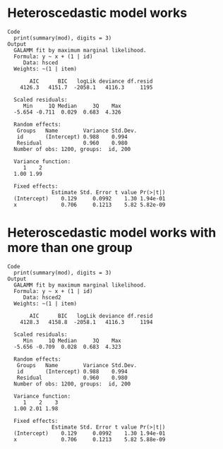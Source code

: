 # Heteroscedastic model works

    Code
      print(summary(mod), digits = 3)
    Output
      GALAMM fit by maximum marginal likelihood.
      Formula: y ~ x + (1 | id)
         Data: hsced
      Weights: ~(1 | item)
      
           AIC      BIC   logLik deviance df.resid 
        4126.3   4151.7  -2058.1   4116.3     1195 
      
      Scaled residuals: 
         Min     1Q Median     3Q    Max 
      -5.654 -0.711  0.029  0.683  4.326 
      
      Random effects:
       Groups   Name        Variance Std.Dev.
       id       (Intercept) 0.988    0.994   
       Residual             0.960    0.980   
      Number of obs: 1200, groups:  id, 200
      
      Variance function:
         1    2 
      1.00 1.99 
      
      Fixed effects:
                  Estimate Std. Error t value Pr(>|t|)
      (Intercept)    0.129     0.0992    1.30 1.94e-01
      x              0.706     0.1213    5.82 5.82e-09
      
      

# Heteroscedastic model works with more than one group

    Code
      print(summary(mod), digits = 3)
    Output
      GALAMM fit by maximum marginal likelihood.
      Formula: y ~ x + (1 | id)
         Data: hsced2
      Weights: ~(1 | item)
      
           AIC      BIC   logLik deviance df.resid 
        4128.3   4158.8  -2058.1   4116.3     1194 
      
      Scaled residuals: 
         Min     1Q Median     3Q    Max 
      -5.656 -0.709  0.028  0.683  4.323 
      
      Random effects:
       Groups   Name        Variance Std.Dev.
       id       (Intercept) 0.988    0.994   
       Residual             0.960    0.980   
      Number of obs: 1200, groups:  id, 200
      
      Variance function:
         1    2    3 
      1.00 2.01 1.98 
      
      Fixed effects:
                  Estimate Std. Error t value Pr(>|t|)
      (Intercept)    0.129     0.0992    1.30 1.94e-01
      x              0.706     0.1213    5.82 5.88e-09
      
      

